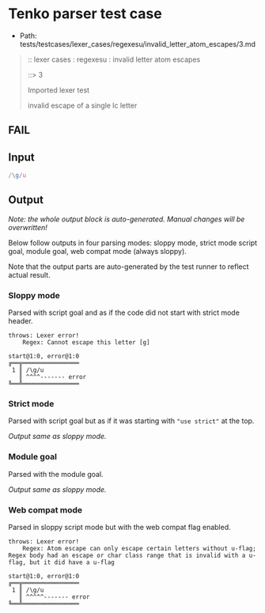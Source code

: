 # Tenko parser test case

- Path: tests/testcases/lexer_cases/regexesu/invalid_letter_atom_escapes/3.md

> :: lexer cases : regexesu : invalid letter atom escapes
>
> ::> 3
>
> Imported lexer test
>
> invalid escape of a single lc letter

## FAIL

## Input

`````js
/\g/u
`````

## Output

_Note: the whole output block is auto-generated. Manual changes will be overwritten!_

Below follow outputs in four parsing modes: sloppy mode, strict mode script goal, module goal, web compat mode (always sloppy).

Note that the output parts are auto-generated by the test runner to reflect actual result.

### Sloppy mode

Parsed with script goal and as if the code did not start with strict mode header.

`````
throws: Lexer error!
    Regex: Cannot escape this letter [g]

start@1:0, error@1:0
╔══╦════════════════
 1 ║ /\g/u
   ║ ^^^^------- error
╚══╩════════════════

`````

### Strict mode

Parsed with script goal but as if it was starting with `"use strict"` at the top.

_Output same as sloppy mode._

### Module goal

Parsed with the module goal.

_Output same as sloppy mode._

### Web compat mode

Parsed in sloppy script mode but with the web compat flag enabled.

`````
throws: Lexer error!
    Regex: Atom escape can only escape certain letters without u-flag; Regex body had an escape or char class range that is invalid with a u-flag, but it did have a u-flag

start@1:0, error@1:0
╔══╦════════════════
 1 ║ /\g/u
   ║ ^^^^^------- error
╚══╩════════════════

`````

